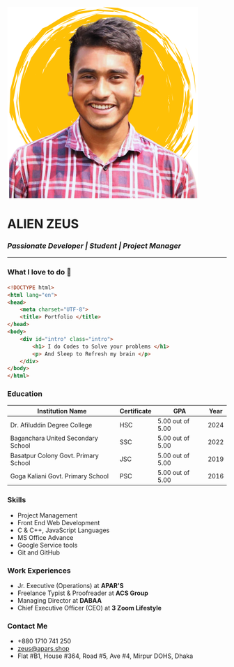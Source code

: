 ![Alien Zeus](zeus1.png)
# **ALIEN ZEUS** 
### **_Passionate Developer | Student | Project Manager_**
----


### **What I love to do**  🤗
```html
<!DOCTYPE html>
<html lang="en">
<head>
    <meta charset="UTF-8">
    <title> Portfolio </title>
</head>
<body>
    <div id="intro" class="intro">
        <h1> I do Codes to Solve your problems </h1>
        <p> And Sleep to Refresh my brain </p>
    </div>
</body>
</html>
```
### **Education** ##

| Institution Name | Certificate | GPA| Year |
|-------------|-------------|-----|------|
| Dr. Afiluddin Degree College | HSC | 5.00 out of 5.00 | 2024 |
|Baganchara United Secondary School|SSC|5.00 out of 5.00 | 2022 |
| Basatpur Colony Govt. Primary School | JSC|5.00 out of 5.00 | 2019|
| Goga Kaliani Govt. Primary School | PSC | 5.00 out of 5.00 | 2016

### **Skills**
- Project Management
- Front End Web Development
- C & C++, JavaScript Languages
- MS Office Advance
- Google Service tools
- Git and GitHub

### **Work Experiences**
- Jr. Executive (Operations) at **APAR'S**
- Freelance Typist & Proofreader at **ACS Group**
- Managing Director at **DABAA**
- Chief Executive Officer (CEO) at **3 Zoom Lifestyle**

### **Contact Me**
- +880 1710 741 250
- zeus@apars.shop
- Flat #B1, House #364, Road #5, Ave #4, Mirpur DOHS, Dhaka


